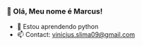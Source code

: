 <h3>👋 Olá, Meu nome é Marcus!</h3>

* 🌱 Estou aprendendo python
* 📫 Contact: vinicius.slima09@gmail.com
  
